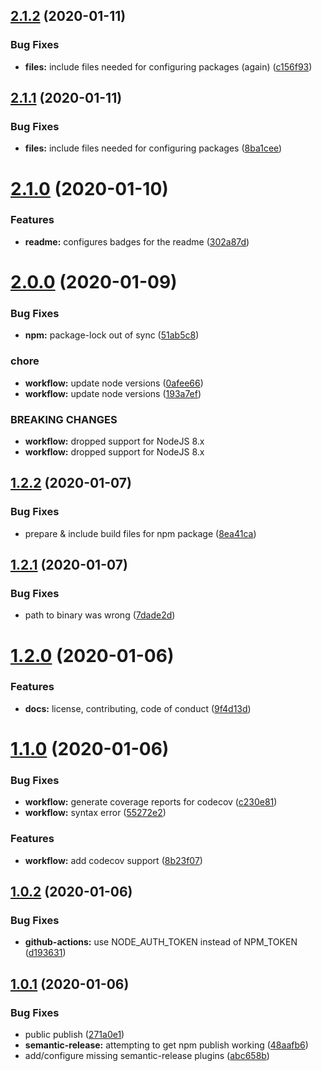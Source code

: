 ## [2.1.2](https://github.com/spudly/config-config/compare/v2.1.1...v2.1.2) (2020-01-11)


### Bug Fixes

* **files:** include files needed for configuring packages (again) ([c156f93](https://github.com/spudly/config-config/commit/c156f93d8926562046cf93d75f5f5c909145a069))

## [2.1.1](https://github.com/spudly/config-config/compare/v2.1.0...v2.1.1) (2020-01-11)


### Bug Fixes

* **files:** include files needed for configuring packages ([8ba1cee](https://github.com/spudly/config-config/commit/8ba1cee2d200f1644fb1298b3042e2059fd71f28))

# [2.1.0](https://github.com/spudly/config-config/compare/v2.0.0...v2.1.0) (2020-01-10)


### Features

* **readme:** configures badges for the readme ([302a87d](https://github.com/spudly/config-config/commit/302a87d0976f90177f906d9fe24c011ca2fdde65))

# [2.0.0](https://github.com/spudly/config-config/compare/v1.2.2...v2.0.0) (2020-01-09)


### Bug Fixes

* **npm:** package-lock out of sync ([51ab5c8](https://github.com/spudly/config-config/commit/51ab5c8a44880121c91cb4526b3f2930884fe5e4))


### chore

* **workflow:** update node versions ([0afee66](https://github.com/spudly/config-config/commit/0afee6685c99e167a7db72842578628816c1050e))
* **workflow:** update node versions ([193a7ef](https://github.com/spudly/config-config/commit/193a7ef38059704780b6c2d82f76eb6e03d96920))


### BREAKING CHANGES

* **workflow:** dropped support for NodeJS 8.x
* **workflow:** dropped support for NodeJS 8.x

## [1.2.2](https://github.com/spudly/config-config/compare/v1.2.1...v1.2.2) (2020-01-07)


### Bug Fixes

* prepare & include build files for npm package ([8ea41ca](https://github.com/spudly/config-config/commit/8ea41ca4fe7834c61ce85b4aaf148c70fb3e2d84))

## [1.2.1](https://github.com/spudly/config-config/compare/v1.2.0...v1.2.1) (2020-01-07)


### Bug Fixes

* path to binary was wrong ([7dade2d](https://github.com/spudly/config-config/commit/7dade2d3c257cf64fe54f6cdcd4add06592be221))

# [1.2.0](https://github.com/spudly/config-config/compare/v1.1.0...v1.2.0) (2020-01-06)


### Features

* **docs:** license, contributing, code of conduct ([9f4d13d](https://github.com/spudly/config-config/commit/9f4d13dbe957a75bead50efdd757abc21b9fa031))

# [1.1.0](https://github.com/spudly/config-config/compare/v1.0.2...v1.1.0) (2020-01-06)


### Bug Fixes

* **workflow:** generate coverage reports for codecov ([c230e81](https://github.com/spudly/config-config/commit/c230e811e5c24313a6142ba30182214ecfee1101))
* **workflow:** syntax error ([55272e2](https://github.com/spudly/config-config/commit/55272e259e4841b9b852f6116ce4af5752cb2869))


### Features

* **workflow:** add codecov support ([8b23f07](https://github.com/spudly/config-config/commit/8b23f070b903a4e7962073f4384d1b3bfdd00af5))

## [1.0.2](https://github.com/spudly/config-config/compare/v1.0.1...v1.0.2) (2020-01-06)


### Bug Fixes

* **github-actions:** use NODE_AUTH_TOKEN instead of NPM_TOKEN ([d193631](https://github.com/spudly/config-config/commit/d1936317e40b7a128009759bc64eafb05e7fd88f))

## [1.0.1](https://github.com/spudly/config-config/compare/v1.0.0...v1.0.1) (2020-01-06)


### Bug Fixes

* public publish ([271a0e1](https://github.com/spudly/config-config/commit/271a0e19fe19beedb229b6862cb06f68ca57279b))
* **semantic-release:** attempting to get npm publish working ([48aafb6](https://github.com/spudly/config-config/commit/48aafb61529ff57b4e0deb40e5c21a82505c656f))
* add/configure missing semantic-release plugins ([abc658b](https://github.com/spudly/config-config/commit/abc658bc1e0ad52d98104b0918082d92ee29934f))
